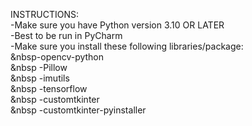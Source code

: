 INSTRUCTIONS:  
-Make sure you have Python version 3.10 OR LATER  
-Best to be run in PyCharm  
-Make sure you install these following libraries/package:  
 &nbsp-opencv-python  
 &nbsp -Pillow  
 &nbsp -imutils  
 &nbsp -tensorflow  
 &nbsp -customtkinter  
 &nbsp -customtkinter-pyinstaller  
